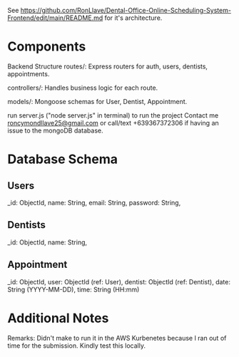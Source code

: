 See https://github.com/RonLlave/Dental-Office-Online-Scheduling-System-Frontend/edit/main/README.md for it's architecture.
# Components
Backend Structure
routes/: Express routers for auth, users, dentists, appointments.

controllers/: Handles business logic for each route.

models/: Mongoose schemas for User, Dentist, Appointment.

run server.js ("node server.js" in terminal) to run the project
Contact me roncymondllave25@gmail.com or call/text +639367372306 if having an issue to the mongoDB database.

# Database Schema
## Users
_id: ObjectId,
name: String,
email: String,
password: String,

## Dentists
_id: ObjectId,
name: String,

## Appointment
_id: ObjectId,
user: ObjectId (ref: User),
dentist: ObjectId (ref: Dentist),
date: String (YYYY-MM-DD),
time: String (HH:mm)

# Additional Notes
Remarks:
Didn't make to run it in the AWS Kurbenetes because I ran out of time for the submission. Kindly test this locally.
